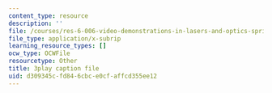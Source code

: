 ```yaml
---
content_type: resource
description: ''
file: /courses/res-6-006-video-demonstrations-in-lasers-and-optics-spring-2008/d309345cfd846cbce0cfaffcd355ee12_sUVXHfUVsY.srt
file_type: application/x-subrip
learning_resource_types: []
ocw_type: OCWFile
resourcetype: Other
title: 3play caption file
uid: d309345c-fd84-6cbc-e0cf-affcd355ee12
---
```

